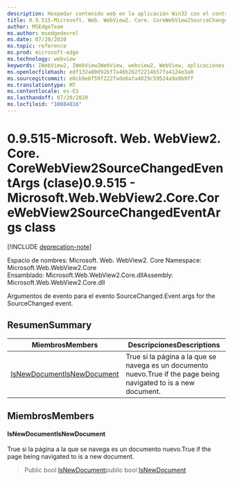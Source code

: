 ```yaml
---
description: Hospedar contenido web en la aplicación Win32 con el control Microsoft Edge WebView2
title: 0.9.515-Microsoft. Web. WebView2. Core. CoreWebView2SourceChangedEventArgs
author: MSEdgeTeam
ms.author: msedgedevrel
ms.date: 07/20/2020
ms.topic: reference
ms.prod: microsoft-edge
ms.technology: webview
keywords: IWebView2, IWebView2WebView, webview2, WebView, aplicaciones Win32, Win32, Edge, ICoreWebView2, ICoreWebView2Controller, control de explorador, HTML Edge
ms.openlocfilehash: edf132a00d92bf7a46b262f2214b57fa4124e3a0
ms.sourcegitcommit: e0cb9e6f59f222fade6afa4829c59524a9a9b9ff
ms.translationtype: MT
ms.contentlocale: es-ES
ms.lasthandoff: 07/20/2020
ms.locfileid: "10884816"
---
```

# <span data-ttu-id="78542-104">0.9.515-Microsoft. Web. WebView2. Core. CoreWebView2SourceChangedEventArgs (clase)</span><span class="sxs-lookup"><span data-stu-id="78542-104">0.9.515 - Microsoft.Web.WebView2.Core.CoreWebView2SourceChangedEventArgs class</span></span> 

[!INCLUDE [deprecation-note](../../includes/deprecation-note.md)]

<span data-ttu-id="78542-105">Espacio de nombres: Microsoft. Web. WebView2. Core </span><span class="sxs-lookup"><span data-stu-id="78542-105">Namespace: Microsoft.Web.WebView2.Core</span></span>\
<span data-ttu-id="78542-106">Ensamblado: Microsoft.Web.WebView2.Core.dll</span><span class="sxs-lookup"><span data-stu-id="78542-106">Assembly: Microsoft.Web.WebView2.Core.dll</span></span>

<span data-ttu-id="78542-107">Argumentos de evento para el evento SourceChanged.</span><span class="sxs-lookup"><span data-stu-id="78542-107">Event args for the SourceChanged event.</span></span>

## <span data-ttu-id="78542-108">Resumen</span><span class="sxs-lookup"><span data-stu-id="78542-108">Summary</span></span>

 <span data-ttu-id="78542-109">Miembros</span><span class="sxs-lookup"><span data-stu-id="78542-109">Members</span></span>                        | <span data-ttu-id="78542-110">Descripciones</span><span class="sxs-lookup"><span data-stu-id="78542-110">Descriptions</span></span>
--------------------------------|---------------------------------------------
[<span data-ttu-id="78542-111">IsNewDocument</span><span class="sxs-lookup"><span data-stu-id="78542-111">IsNewDocument</span></span>](#isnewdocument) | <span data-ttu-id="78542-112">True si la página a la que se navega es un documento nuevo.</span><span class="sxs-lookup"><span data-stu-id="78542-112">True if the page being navigated to is a new document.</span></span>

## <span data-ttu-id="78542-113">Miembros</span><span class="sxs-lookup"><span data-stu-id="78542-113">Members</span></span>

#### <span data-ttu-id="78542-114">IsNewDocument</span><span class="sxs-lookup"><span data-stu-id="78542-114">IsNewDocument</span></span> 

<span data-ttu-id="78542-115">True si la página a la que se navega es un documento nuevo.</span><span class="sxs-lookup"><span data-stu-id="78542-115">True if the page being navigated to is a new document.</span></span>

> <span data-ttu-id="78542-116">Public bool [IsNewDocument](#isnewdocument)</span><span class="sxs-lookup"><span data-stu-id="78542-116">public bool [IsNewDocument](#isnewdocument)</span></span>

